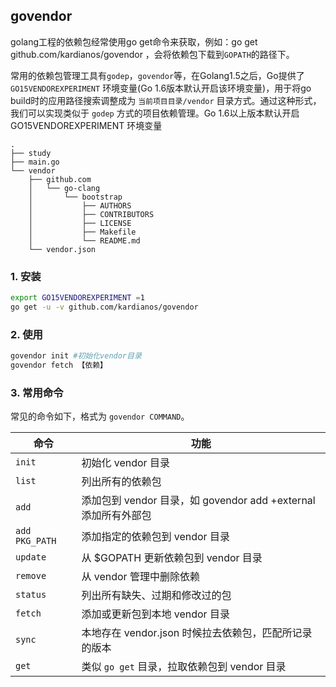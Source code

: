 ## govendor

golang工程的依赖包经常使用go get命令来获取，例如：go get github.com/kardianos/govendor ，会将依赖包下载到`GOPATH`的路径下。

常用的依赖包管理工具有`godep`，`govendor`等，在Golang1.5之后，Go提供了 `GO15VENDOREXPERIMENT` 环境变量(Go 1.6版本默认开启该环境变量)，用于将go build时的应用路径搜索调整成为 `当前项目目录/vendor` 目录方式。通过这种形式，我们可以实现类似于 `godep` 方式的项目依赖管理。Go 1.6以上版本默认开启 GO15VENDOREXPERIMENT 环境变量

```
.
├── study
├── main.go
└── vendor
    ├── github.com
    │   └── go-clang
    │       └── bootstrap
    │           ├── AUTHORS
    │           ├── CONTRIBUTORS
    │           ├── LICENSE
    │           ├── Makefile
    │           └── README.md
    └── vendor.json
```



### 1. 安装

```bash
export GO15VENDOREXPERIMENT =1
go get -u -v github.com/kardianos/govendor
```

### 2. 使用

```bash
govendor init #初始化vendor目录
govendor fetch 【依赖】
```

### 3. 常用命令

常见的命令如下，格式为 `govendor COMMAND`。

| 命令           | 功能                                                         |
| -------------- | ------------------------------------------------------------ |
| `init`         | 初始化 vendor 目录                                           |
| `list`         | 列出所有的依赖包                                             |
| `add`          | 添加包到 vendor 目录，如 govendor add +external 添加所有外部包 |
| `add PKG_PATH` | 添加指定的依赖包到 vendor 目录                               |
| `update`       | 从 $GOPATH 更新依赖包到 vendor 目录                          |
| `remove`       | 从 vendor 管理中删除依赖                                     |
| `status`       | 列出所有缺失、过期和修改过的包                               |
| `fetch`        | 添加或更新包到本地 vendor 目录                               |
| `sync`         | 本地存在 vendor.json 时候拉去依赖包，匹配所记录的版本        |
| `get`          | 类似 `go get` 目录，拉取依赖包到 vendor 目录                 |
